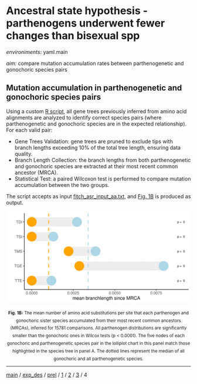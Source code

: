 # Ancestral state hypothesis - parthenogens underwent fewer changes than bisexual spp

*environiments:* yaml.main

*aim:* compare mutation accumulation rates between parthenogenetic and gonochoric species pairs

## Mutation accumulation in parthenogenetic and gonochoric species pairs

Using a custom [R script](https://github.com/MattiaRag/timemaproject/blob/main/scripts/Rscripts/part_4.R), all gene trees previously inferred from amino acid alignments are analyzed to identify correct species pairs (where parthenogenetic and gonochoric species are in the expected relationship). For each valid pair:

* Gene Trees Validation: gene trees are pruned to exclude tips with branch lengths exceeding 10% of the total tree length, ensuring data quality.
* Branch Length Collection: the branch lengths from both parthenogenetic and gonochoric species are extracted at their most recent common ancestor (MRCA).
* Statistical Test: a paired Wilcoxon test is performed to compare mutation accumulation between the two groups.

The script accepts as input [fitch_asr_input_aa.txt](https://github.com/MattiaRag/timemaproject/tree/main/intermediate_files/fitch_asr_inputs), and [Fig. 1B](https://github.com/MattiaRag/timemaproject/blob/main/pictures/1B.pdf) is produced as output.

<div style="text-align: center;">
  <figure style="display: inline-block; text-align: center; margin: 0;">
    <img src="https://github.com/MattiaRag/timemaproject/blob/main/pictures/1B-1.png?raw=true" alt="Fig. 1B" width="600">
    <figcaption style="margin-top: 10px;">
<sub><strong>Fig. 1B:</strong> The mean number of amino acid substitutions per site that each parthenogen and gonochoric sister species accumulated from their most recent common ancestors (MRCAs), inferred for 15781 comparisons. All parthenogen distributions are significantly smaller than the gonochoric ones in Wilcox tests (p < 0.0001). The five nodes of each gonochoric and parthenogenetic species pair in the lolliplot chart in this panel match those highlighted in the species tree in panel A. The dotted lines represent the median of all gonochoric and all parthenogenetic species. </sub>
    </figcaption>
  </figure>
</div>

---


[main](https://github.com/MattiaRag/timemaproject/tree/main) /
[exp_des](https://github.com/MattiaRag/timemaproject/blob/main/markdowns/exp_design.md) /
[prel](https://github.com/MattiaRag/timemaproject/blob/main/markdowns/preliminary.md) /
[1](https://github.com/MattiaRag/timemaproject/blob/main/markdowns/part_1.md) /
[2](https://github.com/MattiaRag/timemaproject/blob/main/markdowns/part_2.md) /
[3](https://github.com/MattiaRag/timemaproject/blob/main/markdowns/part_3.md) /
4  

